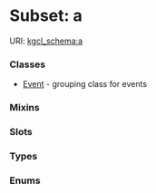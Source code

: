 
# Subset: a




URI: [kgcl_schema:a](https://w3id.org/hrshdhgd/kgcl-schema/a)


### Classes

 * [Event](Event.md) - grouping class for events

### Mixins


### Slots


### Types


### Enums

